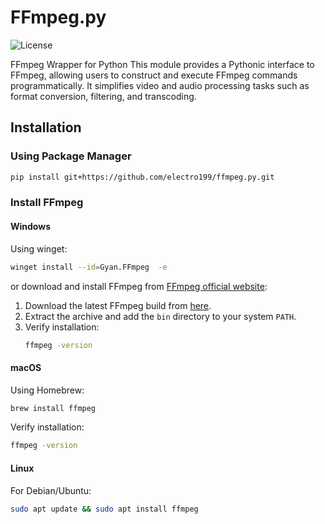 # FFmpeg.py

![License](https://img.shields.io/badge/license-MIT-blue.svg) 

FFmpeg Wrapper for Python
This module provides a Pythonic interface to FFmpeg, allowing users to construct and execute FFmpeg commands programmatically.
It simplifies video and audio processing tasks such as format conversion, filtering, and transcoding.

## Installation

### Using Package Manager
```sh
pip install git+https://github.com/electro199/ffmpeg.py.git
```

### Install FFmpeg

#### Windows
Using winget:
```sh
winget install --id=Gyan.FFmpeg  -e
```

or download and install FFmpeg from [FFmpeg official website](https://ffmpeg.org/download.html):
1. Download the latest FFmpeg build from [here](https://www.gyan.dev/ffmpeg/builds/).
2. Extract the archive and add the `bin` directory to your system `PATH`.
3. Verify installation:
   ```sh
   ffmpeg -version
   ```

#### macOS
Using Homebrew:
```sh
brew install ffmpeg
```
Verify installation:
```sh
ffmpeg -version
```

#### Linux
For Debian/Ubuntu:
```sh
sudo apt update && sudo apt install ffmpeg
```